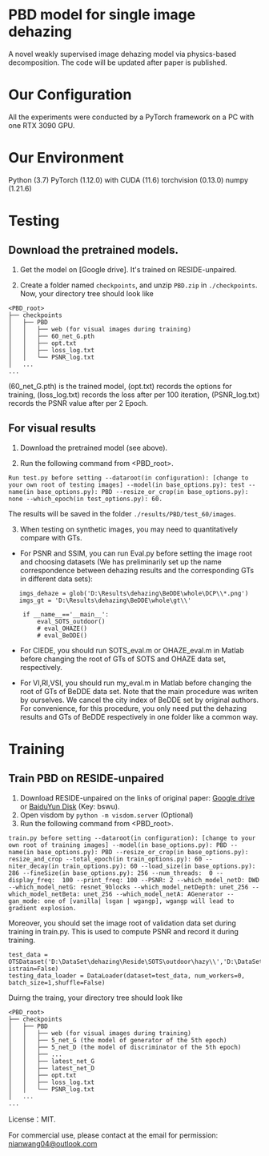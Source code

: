 # PBD model for single image dehazing
A novel weakly supervised image dehazing model via physics-based decomposition. The code will be updated after paper is published.

# Our Configuration
All the experiments were conducted by a PyTorch framework on a PC with one RTX 3090 GPU. 

# Our Environment
Python (3.7)
PyTorch (1.12.0) with CUDA (11.6)
torchvision (0.13.0)
numpy (1.21.6)

# Testing
## Download the pretrained models.
1. Get the model on [Google drive]. It's trained on RESIDE-unpaired.

2. Create a folder named `checkpoints`, and unzip `PBD.zip` in `./checkpoints`.
Now, your directory tree should look like
```
<PBD_root>
├── checkpoints
│   ├── PBD
│   │   ├── web (for visual images during training)
│   │   ├── 60_net_G.pth
│   │   ├── opt.txt
│   │   ├── loss_log.txt
│   │   └── PSNR_log.txt
│   ...
...
```
(60_net_G.pth) is the trained model, (opt.txt) records the options for training, (loss_log.txt) records the loss after per 100 iteration,  (PSNR_log.txt) records the PSNR value after per 2 Epoch.

## For visual results
1. Download the pretrained model (see above).

2. Run the following command from <PBD_root>.
```
Run test.py before setting --dataroot(in configuration): [change to your own root of testing images] --model(in base_options.py): test --name(in base_options.py): PBD --resize_or_crop(in base_options.py): none --which_epoch(in test_options.py): 60.
```
The results will be saved in the folder `./results/PBD/test_60/images`.

3. When testing on synthetic images, you may need to quantitatively compare  with GTs.
   
*  For PSNR and SSIM, you can run Eval.py before setting the image root and choosing datasets (We has  preliminarily set up the name correspondence between dehazing results and the corresponding GTs in different data sets):

```
   imgs_dehaze = glob('D:\Results\dehazing\BeDDE\whole\DCP\\*.png')
   imgs_gt = 'D:\Results\dehazing\BeDDE\whole\gt\\'
```
```
    if __name__=='__main__':
        eval_SOTS_outdoor()
        # eval_OHAZE()
        # eval_BeDDE()
```

*  For CIEDE, you should run SOTS_eval.m or OHAZE_eval.m in Matlab before changing the root of GTs of SOTS and OHAZE data set, respectively.

*  For VI,RI,VSI,  you should run my_eval.m in Matlab before changing the root of GTs of BeDDE data set. Note that the main procedure was writen by ourselves. We cancel the city index of BeDDE set by original authors. For convenience, for this  procedure, you only need put the dehazing results and GTs of BeDDE respectively in one folder like a common way.

# Training
## Train PBD on RESIDE-unpaired 
1. Download RESIDE-unpaired on the links of original paper: [Google drive](https://drive.google.com/file/d/1SjQwESy8nwVO7pC3JRW7vXvJ6Qqk6Et4/view?usp=sharing) or [BaiduYun Disk](https://pan.baidu.com/s/1pqy-Ka9b9xVaeumdNSZAWQ) (Key: bswu).
2. Open visdom by `python -m visdom.server` (Optional)
3. Run the following command  from <PBD_root>.
```
train.py before setting --dataroot(in configuration): [change to your own root of training images] --model(in base_options.py): PBD --name(in base_options.py): PBD --resize_or_crop(in base_options.py): resize_and_crop --total_epoch(in train_options.py): 60 --niter_decay(in train_options.py): 60 --load_size(in base_options.py): 286 --fineSize(in base_options.py): 256 --num_threads:  0 --display_freq:  100 --print_freq: 100 --PSNR: 2 --which_model_netD: DWD --which_model_netG: resnet_9blocks --which_model_netDepth: unet_256 --which_model_netBeta: unet_256 --which_model_netA: AGenerator --gan_mode: one of [vanilla| lsgan | wgangp], wgangp will lead to gradient explosion.
```
Moreover, you should set the image root of validation data set during training in train.py. This is used to compute PSNR and record it during training.

    test_data = OTSDataset('D:\DataSet\dehazing\Reside\SOTS\outdoor\hazy\\','D:\DataSet\dehazing\Reside\SOTS\outdoor\gt\\', istrain=False)
    testing_data_loader = DataLoader(dataset=test_data, num_workers=0, batch_size=1,shuffle=False)

Duirng the traing, your directory tree should look like
```
<PBD_root>
├── checkpoints
│   ├── PBD
│   │   ├── web (for visual images during training)
│   │   ├── 5_net_G (the model of generator of the 5th epoch)
│   │   ├── 5_net_D (the model of discriminator of the 5th epoch)
│   │   ├── ...
│   │   ├── latest_net_G
│   │   ├── latest_net_D
│   │   ├── opt.txt
│   │   ├── loss_log.txt
│   │   └── PSNR_log.txt
│   ...
...
```
License：MIT.

For commercial use, please contact at the email for permission: nianwang04@outlook.com
